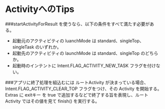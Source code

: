 # ActivityへのTips
###startActivityForResult を使うなら、以下の条件をすべて満たす必要がある。
* 起動元のアクティビティの luanchMode は standard、singleTop、singleTask のいずれか。
* 起動先のアクティビティの launchMode は standard、singleTop のどちらか。
* 起動時のインテントに Intent.FLAG_ACTIVITY_NEW_TASK フラグを付けない。

###アプリに終了処理を組込むには
    ルートActivity が決まっている場合、 Intent.FLAG_ACTIVITY_CLEAR_TOP フラグをつけ、その Activity を開始する。
    Extras に exitキー を true で追加するなどで終了する旨を表現し、ルートActivity ではその値を見て finish() を実行する。
